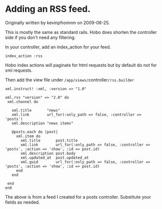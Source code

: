 # Adding an RSS feed.

Originally written by kevinpfromnm on 2009-08-25.

This is mostly the same as standard rails.  Hobo does shorten the controller side if you don't need any filtering.

In your controller, add an index_action for your feed.

    index_action :rss

Hobo index actions will paginate for html requests but by default do not for xml requests.

Then add the view file under <code>/app/views/</code>controller<code>/rss.builder</code>

    xml.instruct! :xml, :version => "1.0"
    
    xml.rss "version" => "2.0" do
     xml.channel do
    
       xml.title       "news"
       xml.link        url_for(:only_path => false, :controller => 'posts')
       xml.description "news items"
    
       @posts.each do |post|
         xml.item do
           xml.title       post.title
           xml.link        url_for(:only_path => false, :controller => 'posts', :action => 'show', :id => post.id)
           xml.description post.body
           xml.updated_at  post.updated_at
           xml.guid        url_for(:only_path => false, :controller => 'posts', :action => 'show', :id => post.id)
         end
       end
    
     end
    end

The above is from a feed I created for a posts controller.  Substitute your fields as needed.

